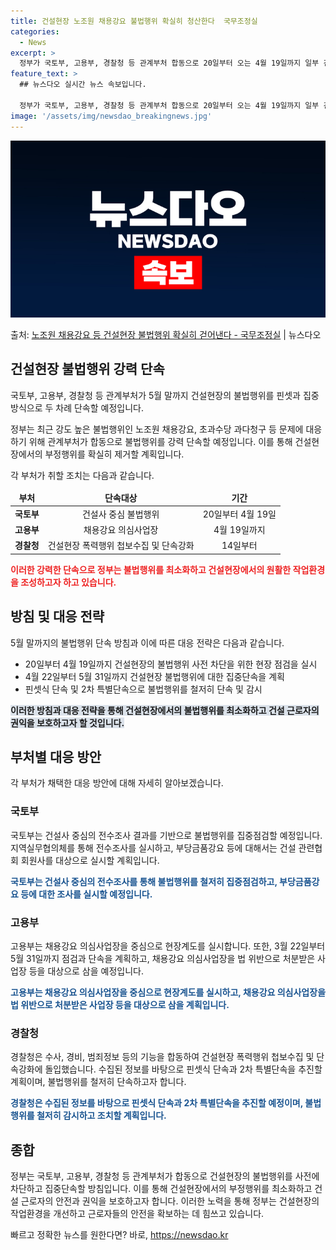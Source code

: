 ```yaml
---
title: 건설현장 노조원 채용강요 불법행위 확실히 청산한다  국무조정실
categories:
  - News
excerpt: >
  정부가 국토부, 고용부, 경찰청 등 관계부처 합동으로 20일부터 오는 4월 19일까지 일부 건설현장의 불법적…
feature_text: >
  ## 뉴스다오 실시간 뉴스 속보입니다.

  정부가 국토부, 고용부, 경찰청 등 관계부처 합동으로 20일부터 오는 4월 19일까지 일부 건설현장의 불법적…
image: '/assets/img/newsdao_breakingnews.jpg'
---
```


![뉴스다오 속보](/assets/img/newsdao_breakingnews.jpg)

<p>출처: <a href="https://newsdao.kr/3389" rel="dofollow">노조원 채용강요 등 건설현장 불법행위 확실히 걷어낸다 - 국무조정실</a> | 뉴스다오</p>

<h2 data-ke-size="size26">건설현장 불법행위 강력 단속</h2>
국토부, 고용부, 경찰청 등 관계부처가 5월 말까지 건설현장의 불법행위를 핀셋과 집중 방식으로 두 차례 단속할 예정입니다.

<p data-ke-size="size16">정부는 최근 강도 높은 불법행위인 노조원 채용강요, 초과수당 과다청구 등 문제에 대응하기 위해 관계부처가 합동으로 불법행위를 강력 단속할 예정입니다. 이를 통해 건설현장에서의 부정행위를 확실히 제거할 계획입니다.</p>

<p data-ke-size="size16">각 부처가 취할 조치는 다음과 같습니다.</p>

<table>
	<thead>
		<tr>
			<td style="text-align: center; height: 17px;"><b>부처</b></td>
			<td style="text-align: center; height: 17px;"><b>단속대상</b></td>
			<td style="text-align: center; height: 17px;"><b>기간</b></td>
		</tr>
	</thead>
	<tbody>
		<tr>
			<td style="text-align: center; height: 17px;"><b>국토부</b></td>
			<td style="text-align: center; height: 17px;">건설사 중심 불법행위</td>
			<td style="text-align: center; height: 17px;">20일부터 4월 19일</td>
		</tr>
		<tr>
			<td style="text-align: center; height: 17px;"><b>고용부</b></td>
			<td style="text-align: center; height: 17px;">채용강요 의심사업장</td>
			<td style="text-align: center; height: 17px;">4월 19일까지</td>
		</tr>
		<tr>
			<td style="text-align: center; height: 17px;"><b>경찰청</b></td>
			<td style="text-align: center; height: 17px;">건설현장 폭력행위 첩보수집 및 단속강화</td>
			<td style="text-align: center; height: 17px;">14일부터</td>
		</tr>
	</tbody>
</table>

<b><span style="color: #ee2323;">이러한 강력한 단속으로 정부는 불법행위를 최소화하고 건설현장에서의 원활한 작업환경을 조성하고자 하고 있습니다.</span></b>

<h2 data-ke-size="size26">방침 및 대응 전략</h2>
5월 말까지의 불법행위 단속 방침과 이에 따른 대응 전략은 다음과 같습니다.

<ul>
	<li>20일부터 4월 19일까지 건설현장의 불법행위 사전 차단을 위한 현장 점검을 실시</li>
	<li>4월 22일부터 5월 31일까지 건설현장 불법행위에 대한 집중단속을 계획</li>
	<li>핀셋식 단속 및 2차 특별단속으로 불법행위를 철저히 단속 및 감시</li>
</ul>

<b><span style="background-color: #21538527;">이러한 방침과 대응 전략을 통해 건설현장에서의 불법행위를 최소화하고 건설 근로자의 권익을 보호하고자 할 것입니다.</span></b>

<h2 data-ke-size="size26">부처별 대응 방안</h2>
각 부처가 채택한 대응 방안에 대해 자세히 알아보겠습니다.

<h3 data-ke-size="size24">국토부</h3>
국토부는 건설사 중심의 전수조사 결과를 기반으로 불법행위를 집중점검할 예정입니다. 지역실무협의체를 통해 전수조사를 실시하고, 부당금품강요 등에 대해서는 건설 관련협회 회원사를 대상으로 실시할 계획입니다.

<b><span style="color: #1a5490;">국토부는 건설사 중심의 전수조사를 통해 불법행위를 철저히 집중점검하고, 부당금품강요 등에 대한 조사를 실시할 예정입니다.</span></b>

<h3 data-ke-size="size24">고용부</h3>
고용부는 채용강요 의심사업장을 중심으로 현장계도를 실시합니다. 또한, 3월 22일부터 5월 31일까지 점검과 단속을 계획하고, 채용강요 의심사업장을 법 위반으로 처분받은 사업장 등을 대상으로 삼을 예정입니다.

<b><span style="color: #1a5490;">고용부는 채용강요 의심사업장을 중심으로 현장계도를 실시하고, 채용강요 의심사업장을 법 위반으로 처분받은 사업장 등을 대상으로 삼을 계획입니다.</span></b>

<h3 data-ke-size="size24">경찰청</h3>
경찰청은 수사, 경비, 범죄정보 등의 기능을 합동하여 건설현장 폭력행위 첩보수집 및 단속강화에 돌입했습니다. 수집된 정보를 바탕으로 핀셋식 단속과 2차 특별단속을 추진할 계획이며, 불법행위를 철저히 단속하고자 합니다.

<b><span style="color: #1a5490;">경찰청은 수집된 정보를 바탕으로 핀셋식 단속과 2차 특별단속을 추진할 예정이며, 불법행위를 철저히 감시하고 조치할 계획입니다.</span></b>

<h2 data-ke-size="size26">종합</h2>
정부는 국토부, 고용부, 경찰청 등 관계부처가 합동으로 건설현장의 불법행위를 사전에 차단하고 집중단속할 방침입니다. 이를 통해 건설현장에서의 부정행위를 최소화하고 건설 근로자의 안전과 권익을 보호하고자 합니다. 이러한 노력을 통해 정부는 건설현장의 작업환경을 개선하고 근로자들의 안전을 확보하는 데 힘쓰고 있습니다. 

빠르고 정확한 뉴스를 원한다면? 바로, <a href="https://newsdao.kr" rel="dofollow">https://newsdao.kr</a>


